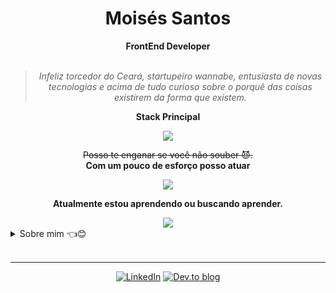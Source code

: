 <h1 align="center"> Moisés Santos </h1>
    
<div align="center">
<b>FrontEnd Developer</b>
<br>
<br>

<blockquote>
    <p><i>
     Infeliz torcedor do Ceará, startupeiro wannabe, entusiasta de novas tecnologias e acima de tudo curioso sobre o porquê das coisas existirem da forma que existem.
    </i></p>
</blockquote>
</div>
<div align="center">
    <p><b>Stack Principal</b></p>
    <img src="https://skillicons.dev/icons?i=angular,typescript,javascript,rxjs,tailwindcss,webpack,docker,kubernetes,nginx,aws" />
</div>

<div align="center">
   <p>
    <strike>Posso te enganar se você não souber 😈.</strike>
</br>
    <b>Com um pouco de esforço posso atuar</b> </p>
   <img align="center" src="https://skillicons.dev/icons?i=java,spring,nodejs,nestjs"> 
</div>
<div align="center">
    <p>
        <b>Atualmente estou aprendendo ou buscando aprender.</b>
    </p>
        <img src="https://skillicons.dev/icons?i=react,expressjs,clojure,elixir" />
</div>

<details closed>



<summary>Sobre mim 👈😊</summary>

---

<div align="right" style="margin:auto">
     <a href="https://github.com/mbarbosasan">
        <img height='100%'
             src="https://github-readme-stats.vercel.app/api/top-langs/?username=mbarbosasan&langs_count=6&hide_border=true&layout=compact&show_icons=true&line_height=24&theme=transparent&title_color=4a86d1&custom_title=Minhas%20linguagens%20favoritas"
             alt="Linguagens mais utilizadas"
             align="right">
    </a>
</div>

Opa, Eu sou o Moisés! :wave:😊

Estou sempre praticando/lendo coisas novas, não apenas sobre tecnologia, mas também sobre filosofia e história especialmente, além disso também gosto bastante de escrever sobre experiências pessoais e pensamentos, tenho começado a escrever e expor meus aprendizados através do [Dev.to]([url](https://dev.to/mbarbosasan/)) e você pode acompanhar por lá, feedbacks são incentivados e encorajados.

No meu tempo livre estou me estressando muito com o Alvinegro de Porangabussu, gosto bastante de jogar ARPGs e RPGs, apesar de não ter mais tanto tempo assim, além de Distopias, é sempre um assunto que gosto de discutir.

Atualmente eu tenho como minha especialidade o FrontEnd com JavaScript/Typescript e Angular, mas tenho conhecimentos que considero bastante sólidos no BackEnd com Java e Spring Boot, além disso também venho me aventurando recentemente com Microfrontends com SingleSPA e DevOps através da criação de containers com Docker e deploy em ferramentas como Vercel, Fly.io.

Estou trabalhando atualmente na IBM como Application Developer com especialidade em FrontEnd com Angular.

Por último mas não menos importante, eu utilizo o GitHub como um Storage, então são basicamentes POCs de algo que preciso implementar ou estou estudando então não espere nada muito organizado.

</details>

<br/>

---

<div align="center">

[![LinkedIn](https://img.shields.io/badge/linkedin-%230077B5.svg?style=for-the-badge&logo=linkedin&logoColor=white)](https://www.linkedin.com/in/mbarbosasan/)
[![Dev.to blog](https://img.shields.io/badge/dev.to-0A0A0A?style=for-the-badge&logo=dev.to&logoColor=white)](https://dev.to/mbarbosasan)

</div>
